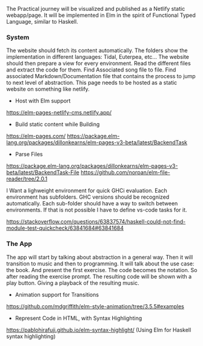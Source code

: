 The Practical journey will be visualized and published as a Netlify static webapp/page.
It will be implemented in Elm in the spirit of Functional Typed Language, similar to Haskell.

### System

The website should fetch its content automatically. The folders show the implementation in different languages: Tidal, Euterpea, etc...
The website should then prepare a view for every environment. Read the different files and extract the code for them. Find Associated song file to file.
Find associated Markdown/Documentation file that contains the process to jump to next level of abstraction. This page needs to be hosted as a static website
on something like netlify.

- Host with Elm support

https://elm-pages-netlify-cms.netlify.app/

- Build static content while Building

https://elm-pages.com/
https://package.elm-lang.org/packages/dillonkearns/elm-pages-v3-beta/latest/BackendTask

- Parse Files

https://package.elm-lang.org/packages/dillonkearns/elm-pages-v3-beta/latest/BackendTask-File
https://github.com/norpan/elm-file-reader/tree/2.0.1

I Want a lighweight environment for quick GHCi evaluation. Each environment has subfolders.
GHC versions should be recognized automatically. Each sub-folder should have a way to switch between environments.
If that is not possible I have to define vs-code tasks for it. 

https://stackoverflow.com/questions/63837574/haskell-could-not-find-module-test-quickcheck/63841684#63841684

### The App

The app will start by talking about abstraction in a general way.
Then it will transition to music and then to programming. It will talk about the use case: the book.
And present the first exercise. The code becomes the notation. So after reading the exercise prompt.
The resulting code will be shown with a play button. Giving a playback of the resulting music.


- Animation support for Transitions

https://github.com/mdgriffith/elm-style-animation/tree/3.5.5#examples

- Represent Code in HTML, with Syntax Highlighting

https://pablohirafuji.github.io/elm-syntax-highlight/ (Using Elm for Haskell syntax highlighting)